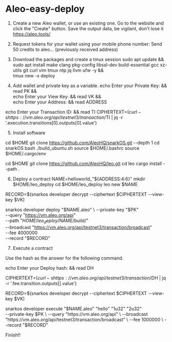 # Aleo-easy-deploy
1. Create a new Aleo wallet, or use an existing one.
Go to the website and click the "Create" button. Save the output data, be vigilant, don't lose it
https://aleo.tools/
2. Request tokens for your wallet using your mobile phone number:
Send 50 credits to aleo... (previously received address)

3. Download the packages and create a tmux session
sudo apt update && \
sudo apt install make clang pkg-config libssl-dev build-essential gcc xz-utils git curl vim tmux ntp jq llvm ufw -y && \
tmux new -s deploy

4. Add wallet and private key as a variable.
echo Enter your Private Key: && read PK && \
echo Enter your View Key: && read VK && \
echo Enter your Address: && read ADDRESS

echo Enter your Transaction ID: && read TI
CIPHERTEXT=$(curl -s https://vm.aleo.org/api/testnet3/transaction/$TI | jq -r '.execution.transitions[0].outputs[0].value')

5. Install software

cd $HOME
git clone https://github.com/AleoHQ/snarkOS.git --depth 1
cd snarkOS
bash ./build_ubuntu.sh
source $HOME/.bashrc
source $HOME/.cargo/env

cd $HOME
git clone https://github.com/AleoHQ/leo.git
cd leo
cargo install --path .

6. Deploy a contract
NAME=helloworld_"${ADDRESS:4:6}"
mkdir $HOME/leo_deploy
cd $HOME/leo_deploy
leo new $NAME

RECORD=$(snarkos developer decrypt --ciphertext $CIPHERTEXT --view-key $VK)

snarkos developer deploy "$NAME.aleo" \
--private-key "$PK" \
--query "https://vm.aleo.org/api" \
--path "$HOME/leo_deploy/$NAME/build/" \
--broadcast "https://vm.aleo.org/api/testnet3/transaction/broadcast" \
--fee 4000000 \
--record "$RECORD"

7. Execute a contract

Use the hash as the answer for the following command.

echo Enter your Deploy hash: && read DH

CIPHERTEXT=$(curl -s https://vm.aleo.org/api/testnet3/transaction/$DH | jq -r '.fee.transition.outputs[].value')

RECORD=$(snarkos developer decrypt --ciphertext $CIPHERTEXT --view-key $VK)

snarkos developer execute "$NAME.aleo" "hello" "1u32" "2u32" \
--private-key $PK \
--query "https://vm.aleo.org/api" \
--broadcast "https://vm.aleo.org/api/testnet3/transaction/broadcast" \
--fee 1000000 \
--record "$RECORD"

Finish!!

